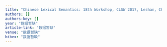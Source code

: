 ```yaml
---
title: "Chinese Lexical Semantics: 18th Workshop, CLSW 2017, Leshan, China, May 18–20, 2017, Revised Selected Papers"
authors: []
authors-key: []
year: "数据暂缺"
article-link: "数据暂缺"
venue: "数据暂缺"
bibex: "数据暂缺"
---
```


